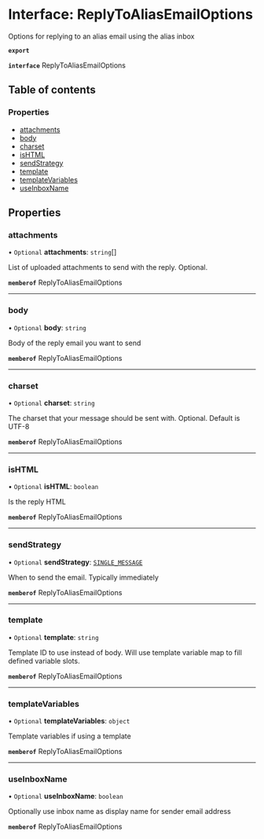# Interface: ReplyToAliasEmailOptions

Options for replying to an alias email using the alias inbox

**`export`**

**`interface`** ReplyToAliasEmailOptions

## Table of contents

### Properties

- [attachments](ReplyToAliasEmailOptions.md#attachments)
- [body](ReplyToAliasEmailOptions.md#body)
- [charset](ReplyToAliasEmailOptions.md#charset)
- [isHTML](ReplyToAliasEmailOptions.md#ishtml)
- [sendStrategy](ReplyToAliasEmailOptions.md#sendstrategy)
- [template](ReplyToAliasEmailOptions.md#template)
- [templateVariables](ReplyToAliasEmailOptions.md#templatevariables)
- [useInboxName](ReplyToAliasEmailOptions.md#useinboxname)

## Properties

### attachments

• `Optional` **attachments**: `string`[]

List of uploaded attachments to send with the reply. Optional.

**`memberof`** ReplyToAliasEmailOptions

___

### body

• `Optional` **body**: `string`

Body of the reply email you want to send

**`memberof`** ReplyToAliasEmailOptions

___

### charset

• `Optional` **charset**: `string`

The charset that your message should be sent with. Optional. Default is UTF-8

**`memberof`** ReplyToAliasEmailOptions

___

### isHTML

• `Optional` **isHTML**: `boolean`

Is the reply HTML

**`memberof`** ReplyToAliasEmailOptions

___

### sendStrategy

• `Optional` **sendStrategy**: [`SINGLE_MESSAGE`](../enums/ReplyToAliasEmailOptionsSendStrategyEnum.md#single_message)

When to send the email. Typically immediately

**`memberof`** ReplyToAliasEmailOptions

___

### template

• `Optional` **template**: `string`

Template ID to use instead of body. Will use template variable map to fill defined variable slots.

**`memberof`** ReplyToAliasEmailOptions

___

### templateVariables

• `Optional` **templateVariables**: `object`

Template variables if using a template

**`memberof`** ReplyToAliasEmailOptions

___

### useInboxName

• `Optional` **useInboxName**: `boolean`

Optionally use inbox name as display name for sender email address

**`memberof`** ReplyToAliasEmailOptions
